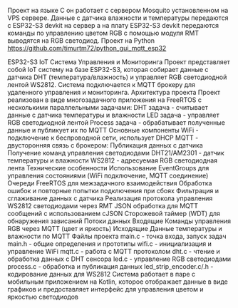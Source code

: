 Проект на языке C он работает с сервером Mosquito установленном на VPS сервере. Данные с датчика влажности и температуры передаются с ESP32-S3 devkit на сервер а на плату ESP32-S3 devkit передаются команды по управлению цветом RGB с помощью модуля RMT выводятся на RGB светодиод. Проект на Python https://github.com/timurtm72/python_gui_mqtt_esp32


ESP32-S3 IoT Система Управления и Мониторинга
Проект представляет собой IoT систему на базе ESP32-S3, которая собирает данные с датчика DHT (температура/влажность) и управляет RGB светодиодной лентой WS2812. Система подключается к MQTT брокеру для удаленного управления и мониторинга.
Архитектура проекта
Проект реализован в виде многозадачного приложения на FreeRTOS с несколькими параллельными задачами:
DHT задача - считывает данные с датчика температуры и влажности
LED задача - управляет RGB светодиодной лентой
Process задача - обрабатывает полученные данные и публикует их по MQTT
Основные компоненты
WiFi - подключение к беспроводной сети, использует DHCP
MQTT - двусторонняя связь с брокером:
Публикация данных с датчика
Получение команд управления светодиодами
DHT21/AM2301 - датчик температуры и влажности
WS2812 - адресуемая RGB светодиодная лента
Технические особенности
Использование EventGroups для управления состояниями (WiFi подключение, MQTT соединение)
Очереди FreeRTOS для межзадачного взаимодействия
Обработка ошибок и повторные попытки подключения при сбоях
Фильтрация и сглаживание данных с датчика
Реализация протокола управления WS2812 светодиодами через RMT
JSON обработка для MQTT сообщений с использованием cJSON
Сторожевой таймер (WDT) для обнаружения зависаний
Потоки данных
Входящие
Команды управления RGB через MQTT (цвет и яркость)
Исходящие
Данные температуры и влажности по MQTT
Файлы проекта
main.c - точка входа, запуск задач
main.h - общие определения и прототипы
wifi.c - инициализация и управление WiFi
mqtt.c - работа с MQTT протоколом
dht.c - чтение и обработка данных с DHT сенсора
led.c - управление RGB светодиодами
process.c - обработка и публикация данных
led_strip_encoder.c/.h - кодирование данных для WS2812
Система работает в паре с мобильным приложением на Kotlin, которое отображает данные в виде графиков и предоставляет интерфейс для управления цветом и яркостью светодиодов
